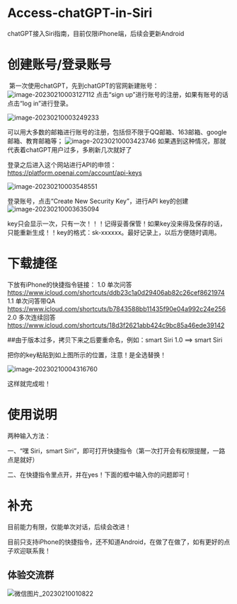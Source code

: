 # Access-chatGPT-in-Siri
chatGPT接入Siri指南，目前仅限iPhone端，后续会更新Android

# 创建账号/登录账号

​	第一次使用chatGPT，先到chatGPT的官网新建账号：
![image-20230210003127112](image-20230210003127112.png)
点击“sign up”进行账号的注册，如果有账号的话点击“log in”进行登录。

![image-20230210003249233](image-20230210003249233.png)

可以用大多数的邮箱进行账号的注册，包括但不限于QQ邮箱、163邮箱、google邮箱、教育邮箱等；
![image-20230210003423746](image-20230210003423746.png)
如果遇到这种情况，那就代表着chatGPT用户过多，多刷新几次就好了



登录之后进入这个网站进行API的申领：https://platform.openai.com/account/api-keys

![image-20230210003548551](image-20230210003548551.png)

登录账号，点击“Create New Security Key”，进行API key的创建![image-20230210003635094](image-20230210003635094.png)



key只会显示一次，只有一次！！！记得妥善保管！如果key没来得及保存的话，只能重新生成！！key的格式：sk-xxxxxx。最好记录上，以后方便随时调用。

# 下载捷径

下放有iPhone的快捷指令链接：
1.0 单次问答
https://www.icloud.com/shortcuts/ddb23c1a0d29406ab82c26cef8621974
1.1 单次问答带QA
https://www.icloud.com/shortcuts/b7843588bb11435f90e04a992c24e256
2.0 多次连续回答
https://www.icloud.com/shortcuts/18d3f2621abb424c9bc85a46ede39142

##由于版本过多，拷贝下来之后要重命名，例如：smart Siri 1.0 ==> smart Siri

把你的key粘贴到如上图所示的位置，注意！是全选替换！

![image-20230210004316760](image-20230210004316760.png)



这样就完成啦！

# 使用说明

两种输入方法：

一、“嘿 Siri，smart Siri”，即可打开快捷指令（第一次打开会有权限提醒，一路点是就好）

二、在快捷指令里点开，并在yes！下面的框中输入你的问题即可！

# 补充

目前能力有限，仅能单次对话，后续会改进！

目前只支持iPhone的快捷指令，还不知道Android，在做了在做了，如有更好的点子欢迎联系我！
## 体验交流群
![微信图片_20230210010822](微信图片_20230210010822.jpg)
